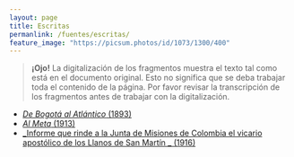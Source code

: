 ```yaml
---
layout: page
title: Escritas
permanlink: /fuentes/escritas/
feature_image: "https://picsum.photos/id/1073/1300/400"
---
```


> **¡Ojo!** La digitalización de los fragmentos muestra el texto tal como está en el documento original. Esto no significa que se deba trabajar toda el contenido de la página. Por favor revisar la transcripción de los fragmentos antes de trabajar con la digitalización.

*   [_De Bogotá al Atlántico_ (1893)](/fuentes/escritas/de-bogota-al-atlantico/)
*   [_Al Meta_ (1913)](/fuentes/escritas/al-meta/)
*   [_Informe que rinde a la Junta de Misiones de Colombia el vicario apostólico de los Llanos de San Martín _ (1916)](/fuentes/escritas/informe-vicariato/)